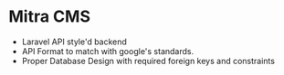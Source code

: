 # Mitra CMS

* Laravel API style'd backend
* API Format to match with google's standards.
* Proper Database Design with required foreign keys and constraints 